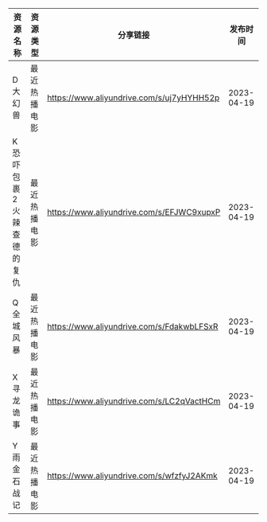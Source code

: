| 资源名称          | 资源类型   | 分享链接                                      | 发布时间       |
| ------------- | ------ | ----------------------------------------- | ---------- |
| D大幻兽          | 最近热播电影 | https://www.aliyundrive.com/s/uj7yHYHH52p | 2023-04-19 |
| K恐吓包裹2火辣查德的复仇 | 最近热播电影 | https://www.aliyundrive.com/s/EFJWC9xupxP | 2023-04-19 |
| Q全城风暴         | 最近热播电影 | https://www.aliyundrive.com/s/FdakwbLFSxR | 2023-04-19 |
| X寻龙诡事         | 最近热播电影 | https://www.aliyundrive.com/s/LC2qVactHCm | 2023-04-19 |
| Y雨金石战记        | 最近热播电影 | https://www.aliyundrive.com/s/wfzfyJ2AKmk | 2023-04-19 |
